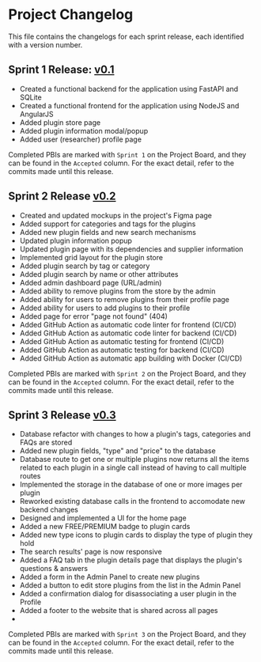 # Project Changelog

This file contains the changelogs for each sprint release, each identified with a version number.

## Sprint 1 Release: [v0.1](https://github.com/FEUP-MEIC-DS-2023-1MEIC08/VAXPRED/releases/tag/v0.1)

- Created a functional backend for the application using FastAPI and SQLite
- Created a functional frontend for the application using NodeJS and AngularJS
- Added plugin store page
- Added plugin information modal/popup
- Added user (researcher) profile page

Completed PBIs are marked with `Sprint 1` on the Project Board, and they can be found in the `Accepted` column. For the exact detail, refer to the commits made until this release.

## Sprint 2 Release [v0.2](https://github.com/FEUP-MEIC-DS-2023-1MEIC08/VAXPRED/releases/tag/v0.2)

- Created and updated mockups in the project's Figma page
- Added support for categories and tags for the plugins
- Added new plugin fields and new search mechanisms
- Updated plugin information popup
- Updated plugin page with its dependencies and supplier information
- Implemented grid layout for the plugin store
- Added plugin search by tag or category
- Added plugin search by name or other attributes
- Added admin dashboard page (URL/admin)
- Added ability to remove plugins from the store by the admin
- Added ability for users to remove plugins from their profile page
- Added ability for users to add plugins to their profile
- Added page for error "page not found" (404)
- Added GitHub Action as automatic code linter for frontend (CI/CD)
- Added GitHub Action as automatic code linter for backend (CI/CD)
- Added GitHub Action as automatic testing for frontend (CI/CD)
- Added GitHub Action as automatic testing for backend (CI/CD)
- Added GitHub Action as automatic app building with Docker (CI/CD)

Completed PBIs are marked with `Sprint 2` on the Project Board, and they can be found in the `Accepted` column. For the exact detail, refer to the commits made until this release.

## Sprint 3 Release [v0.3](https://github.com/FEUP-MEIC-DS-2023-1MEIC08/VAXPRED/releases/tag/v0.3)

- Database refactor with changes to how a plugin's tags, categories and FAQs are stored
- Added new plugin fields, "type" and "price" to the database
- Database route to get one or multiple plugins now returns all the items related to each plugin in a single call instead of having to call multiple routes
- Implemented the storage in the database of one or more images per plugin
- Reworked existing database calls in the frontend to accomodate new backend changes 
- Designed and implemented a UI for the home page
- Added a new FREE/PREMIUM badge to plugin cards
- Added new type icons to plugin cards to display the type of plugin they hold
- The search results' page is now responsive
- Added a FAQ tab in the plugin details page that displays the plugin's questions & answers
- Added a form in the Admin Panel to create new plugins
- Added a button to edit store plugins from the list in the Admin Panel
- Added a confirmation dialog for disassociating a user plugin in the Profile
- Added a footer to the website that is shared across all pages
- 

Completed PBIs are marked with `Sprint 3` on the Project Board, and they can be found in the `Accepted` column. For the exact detail, refer to the commits made until this release.
